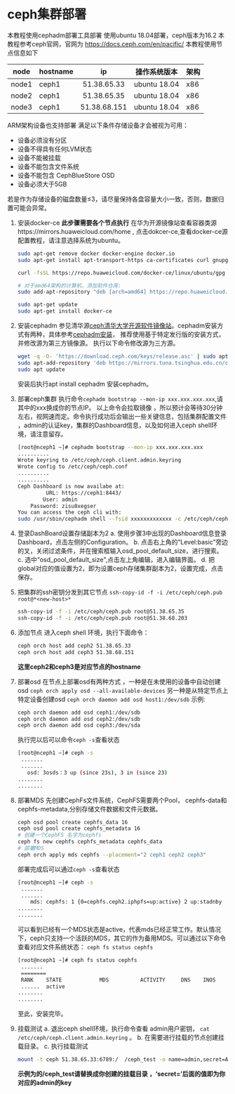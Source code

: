 # ceph集群部署

本教程使用cephadm部署工具部署
使用ubuntu 18.04部署，ceph版本为16.2
本教程参考ceph官网，官网为 https://docs.ceph.com/en/pacific/
本教程使用节点信息如下

|node| hostname |ip| 操作系统版本|架构|
|-----|-------|:-------:|-------|----|
|node1|ceph1|51.38.65.33|ubuntu 18.04| x86|
|node2|ceph1|51.38.65.35|ubuntu 18.04| x86|
|node3|ceph1|51.38.68.151|ubuntu 18.04| x86|

ARM架构设备也支持部署
满足以下条件存储设备才会被视为可用：
+ 设备必须没有分区
+ 设备不得具有任何LVM状态
+ 设备不能被挂载
+ 设备不能包含文件系统
+ 设备不能包含 CephBlueStore OSD
+ 设备必须大于5GB

若是作为存储设备的磁盘数量≤3，请尽量保持各盘容量大小一致，否则，数据归置可能会异常。

1. 安装docker-ce
    **此步骤需要各个节点执行**
    在华为开源镜像站查看容器类源https://mirrors.huaweicloud.com/home , 点击dokcer-ce,查看docker-ce源配置教程，请注意选择系统为ubuntu。
    ```bash
    sudo apt-get remove docker docker-engine docker.io
    sudo apt-get install apt-transport-https ca-certificates curl gnupg2 software-properties-common
    
    curl -fsSL https://repo.huaweicloud.com/docker-ce/linux/ubuntu/gpg | sudo apt-key add -

    # 对于amd64架构的计算机，添加软件仓库:
    sudo add-apt-repository "deb [arch=amd64] https://repo.huaweicloud.com/docker-ce/linux/ubuntu $(lsb_release -cs) stable"

    sudo apt-get update
    sudo apt-get install docker-ce
    ```
2. 安装cephadm
    参见清华源[ceph清华大学开源软件镜像站](https://mirrors.tuna.tsinghua.edu.cn/help/ceph/)。cephadm安装方式有两种，具体参考[cephadm安装](https://docs.ceph.com/en/quincy/cephadm/install/#install-cephadm)， 推荐使用基于特定发行版的安装方式，并修改源为第三方镜像源。
    执行以下命令修改源为三方源。
    ```bash
    wget -q -O- 'https://download.ceph.com/keys/release.asc' | sudo apt-key add -
    sudo apt-add-repository 'deb https://mirrors.tuna.tsinghua.edu.cn/ceph/debian-pacific/ bionic main'
    sudo apt update
    ```
    安装后执行apt install cephadm 安装cephadm。
3. 部署ceph集群
    执行命令`cephadm bootstrap --mon-ip xxx.xxx.xxx.xxx`,请其中的xxx换成你的节点IP。
    以上命令会拉取镜像 ，所以预计会等待30分钟左右，视网速而定。命令执行成功后会输出一些关键信息，包括集群配置文件 ，admin的认证key，集群的Dashboard信息，以及如何进入ceph shell环境，请注意留存。
    ```bash
    [root@nceph1 ~]# cephadm bootstrap --mon-ip xxx.xxx.xxx.xxx
    ..........
    Wrote keyring to /etc/ceph/ceph.client.admin.keyring
    Wrote config to /etc/ceph/ceph.conf
    ..........
    ..........
    Ceph Dashboard is now availabe at:
             URL: https://ceph1:8443/
            User: admin
        Password: zisu8xegser
    You can access the ceph cli with:
    sudo /usr/sbin/cephadm shell --fsid xxxxxxxxxxxxx -c /etc/ceph/ceph.conf -k /etc/ceph/ceph.client.admin.keyring
    ```
4. 登录DashBoard设置存储副本为2
    a. 使用步骤3中出现的Dashboard信息登录Dashboard，点击左侧的Configuration。
    b. 点击右上角的“Level:basic”旁边的叉，关闭过滤条件，并在搜索框输入osd_pool_default_size，进行搜索。
    c. 选中“osd_pool_default_size",点击左上角编辑，进入编辑界面。
    d. 把global对应的值设置为2，即为设置ceph存储集群副本为2，设置完成，点击保存。
5. 把集群的ssh密钥分发到其它节点
    `ssh-copy-id -f -i /etc/ceph/ceph.pub root@*<new-host>*`

    ```bash
    ssh-copy-id -f -i /etc/ceph/ceph.pub root@51.38.65.35
    ssh-copy-id -f -i /etc/ceph/ceph.pub root@51.38.68.203
    ```
6. 添加节点
    进入ceph shell 环境，执行下面命令：
    ```bash
    ceph orch host add ceph2 51.38.65.33
    ceph orch host add ceph3 51.38.68.151
    ```
    **这里ceph2和ceph3是对应节点的hostname**
7. 部署osd 
    在节点上部署osd有两种方式 ，一种是在未使用的设备中自动创建osd
    `ceph orch apply osd --all-available-devices`
    另一种是从特定节点上特定设备创建osd
    `ceph orch daemon add osd host1:/dev/sdb`
    示例:
    ```bash
    ceph orch daemon add osd ceph1:/dev/sdb
    ceph orch daemon add osd ceph2:/dev/sdb
    ceph orch daemon add osd ceph3:/dev/sda
    ```
    执行完以后可以命令`ceph -s`查看状态
    ```bash
    [root@nceph1 ~]# ceph -s
     .......   
     .......
       osd: 3osds：3 up (since 23s), 3 in (since 23)
    ........
    ........
    ```
8. 部署MDS
    先创建CephFs文件系统，CephFS需要两个Pool， cephfs-data和cephfs-metadata,分别存储文件数据和文件元数据。
    ```bash
    ceph osd pool create cephfs_data 16
    ceph osd pool create cephfs_metadata 16
    # 创建一个CephFS 名字为cephfs
    ceph fs new cephfs cephfs_metadata cephfs_data
    # 部署MDS
    ceph orch apply mds cephfs --placement="2 ceph1 ceph2 ceph3"
    ```
    部署完成后可以通过`ceph -s`查看状态
    ```bash
    [root@nceph1 ~]# ceph -s
     .......   
     .......
        mds: cephfs: 1 {0=cephfs.ceph2.iphpfs=up:active} 2 up:stadnby
    ........
    ........
    ```
    可以看到已经有一个MDS状态是active，代表mds已经正常工作。默认情况下，ceph只支持一个活跃的MDS，其它的作为备用MDS。可以通过以下命令查看对应文件系统状态：
    `ceph fs status cephfs`
    ```bash
    [root@nceph1 ~]# ceph fs status cephfs
     .......   
     ========
     RANK    STATE            MDS          ACTIVITY     DNS    INOS
     ......  active
    ........
    ........
    ```
    至此，安装完毕。
9. 挂载测试
    a. 退出ceph shell环境，执行命令查看 admin用户密钥， `cat /etc/ceph/ceph.client.admin.keyring` 。
    b. 在需要进行挂载的节点创建挂载目录。
    c. 执行挂载测试
    ```bash
    mount -t ceph 51.38.65.33:6789:/  /ceph_test -o name=admin,secret=A......LLFSFF==
    ```
    **示例为的/ceph_test请替换成你创建的挂载目录 ，‘secret=’后面的值即为你对应的admin的key**